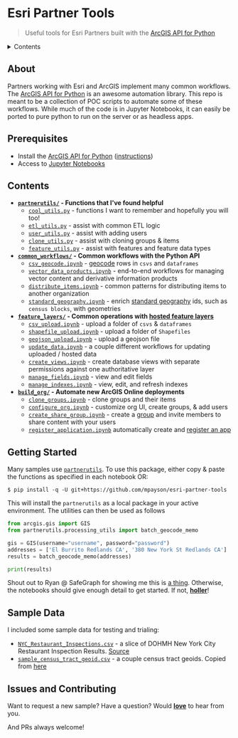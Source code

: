 # Esri Partner Tools

> Useful tools for Esri Partners built with the [ArcGIS API for Python](https://developers.arcgis.com/python/)

<details>
  <summary> Contents
  </summary>

* [About](#about)
* [Prerequisites](#prerequisites)
* [Contents](#contents)
* [Getting Started](#getting-started)
* [Sample Data](#sample-data)
* [Issues and Contributing](#issues-and-contributing)

</details>

## About

Partners working with Esri and ArcGIS implement many common workflows. The [ArcGIS API for Python](https://developers.arcgis.com/python/) is an awesome automation library. This repo is meant to be a collection of POC scripts to automate some of these workflows. While much of the code is in Jupyter Notebooks, it can easily be ported to pure python to run on the server or as headless apps.

## Prerequisites

* Install the [ArcGIS API for Python](https://developers.arcgis.com/python/) ([instructions](https://developers.arcgis.com/python/guide/install-and-set-up/))
* Access to [Jupyter Notebooks](http://jupyter.org/)

## Contents

* **[`partnerutils/`](/partnerutils) - Functions that I've found helpful**
  * [`cool_utils.py`](/partnerutils/cool_utils.py) - functions I want to remember and hopefully you will too!
  * [`etl_utils.py`](/partnerutils/etl_utils.py) - assist with common ETL logic
  * [`user_utils.py`](/partnerutils/user_utils.py) - assist with adding users
  * [`clone_utils.py`](/partnerutils/clone_utils.py) - assist with cloning groups & items
  * [`feature_utils.py`](partnerutils/feature_utils.py) - assist with features and feature data types
* **[`common_workflows/`](/common_workflows) - Common workflows with the Python API**
  * [`csv_geocode.ipynb`](/common_workflows/csv_geocode.ipynb) - [geocode](https://developers.arcgis.com/features/geocoding/) rows in `csvs` and `dataframes`
  * [`vector_data_products.ipynb`](/common_workflows/vector_data_products.ipynb) - end-to-end workflows for managing vector content and derivative information products
  * [`distribute_items.ipynb`](/common_workflows/distribute_items.ipynb) - common patterns for distributing items to another organization
  * [`standard_geography.ipynb`](/common_workflows/standard_geography.ipynb) - enrich [standard geography](https://developers.arcgis.com/rest/geoenrichment/api-reference/standard-geography-query.htm) ids, such as `census blocks`, with geometries
* **[`feature_layers/`](/feature_layers) - Common operations with [hosted feature layers](https://doc.arcgis.com/en/arcgis-online/share-maps/hosted-web-layers.htm)**
  * [`csv_upload.ipynb`](/feature_layers/csv_upload.ipynb) - upload a folder of `csvs` & `dataframes`
  * [`shapefile_upload.ipynb`](/feature_layers/shapefile_upload.ipynb) - upload a folder of `Shapefiles`
  * [`geojson_upload.ipynb`](/feature_layers/geojson_upload.ipynb) - upload a geojson file
  * [`update_data.ipynb`](/feature_layers/update_data.ipynb) - a couple different workflows for updating uploaded / hosted data
  * [`create_views.ipynb`](/feature_layers/create_views.ipynb) - create database views with separate permissions against one authoritative layer
  * [`manage_fields.ipynb`](/feature_layers/manage_fields.ipynb) - view and edit fields
  * [`manage_indexes.ipynb`](/feature_layers/manage_indexes.ipynb) - view, edit, and refresh indexes
* **[`build_org/`](/build_org) - Automate new ArcGIS Online deployments**
  * [`clone_groups.ipynb`](/build_org/clone_groups.ipynb) - clone groups and their items
  * [`configure_org.ipynb`](/build_org/configure_org.ipynb) - customize org UI, create groups, & add users
  * [`create_share_group.ipynb`](/build_org/create_share_group.ipynb) - create a [group](https://doc.arcgis.com/en/arcgis-online/share-maps/groups.htm) and invite members to share content with your users
  * [`register_application.ipynb`](/build_org/register_application.ipynb) automatically create and [register an app](https://developers.arcgis.com/documentation/core-concepts/security-and-authentication/signing-in-arcgis-online-users/)

## Getting Started

Many samples use [`partnerutils`](/partnerutils). To use this package, either copy & paste the functions as specified in each notebook OR:

`$ pip install -q -U git+https://github.com/mpayson/esri-partner-tools`

This will install the `partnerutils` as a local package in your active environment. The utilities can then be used as follows

```python
from arcgis.gis import GIS
from partnerutils.processing_utils import batch_geocode_memo

gis = GIS(username="username", password="password")
addresses = ['El Burrito Redlands CA', '380 New York St Redlands CA']
results = batch_geocode_memo(addresses)

print(results)
```

Shout out to Ryan @ SafeGraph for showing me this is [a thing](https://github.com/SafeGraphInc/safegraph_py). Otherwise, the notebooks should give enough detail to get started. If not, **[holler](https://github.com/mpayson/esri-partner-tools/issues)**!

## Sample Data

I included some sample data for testing and trialing:
* [`NYC_Restaurant_Inspections.csv`](/sample_data/NYC_Restaurant_Inspections.csv) - a slice of DOHMH New York City Restaurant Inspection Results. [Source](https://data.cityofnewyork.us/Health/DOHMH-New-York-City-Restaurant-Inspection-Results/43nn-pn8j])
* [`sample_census_tract_geoid.csv`](/sample_data/sample_census_tract_geoid.csv) - a couple census tract geoids. Copied from [here](https://geo.nyu.edu/catalog/nyu-2451-34513)

## Issues and Contributing

Want to request a new sample? Have a question? Would [__love__](https://github.com/mpayson/esri-partner-tools/issues) to hear from you.

And PRs always welcome!
